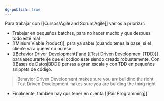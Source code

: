 ```yaml
---
dg-publish: true
---
```

Para trabajar con [[Cursos/Agile and Scrum/Agile]]
vamos a priorizar:
- Trabajar en pequeños batches, para no hacer mucho y que despues todo esté mal
- [[Minium Viable Product]], para ya saber (cuando tenes la base) si el cliente va a querer no no eso
- [[Behavior Driven Development]]and [[Test Driven Development (TDD)]] para asegurarte de que el codigo este siendo creado robustamente. Con [[Bases de Datos|BDD]] pensas a gran escala y con TDD en pequeños snippets de código.
 > Behavior Driven Development makes sure you are building the right 
 > Test Driven Development makes sure you are building the thing right
- Finalmente, tambien hay que tener en cuenta [[Pair Programming]]